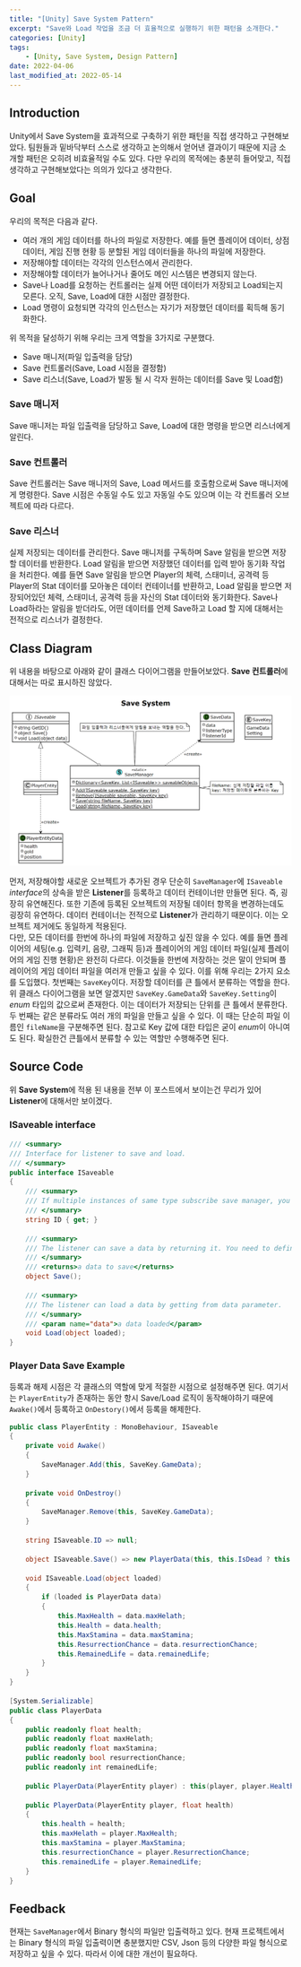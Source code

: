 ```yaml
---
title: "[Unity] Save System Pattern"
excerpt: "Save와 Load 작업을 조금 더 효율적으로 실행하기 위한 패턴을 소개한다."
categories: [Unity]
tags:
    - [Unity, Save System, Design Pattern]
date: 2022-04-06
last_modified_at: 2022-05-14
---
```


## Introduction

Unity에서 Save System을 효과적으로 구축하기 위한 패턴을 직접 생각하고 구현해보았다. 팀원들과 밑바닥부터 스스로 생각하고 논의해서 얻어낸 결과이기 때문에 지금 소개할 패턴은 오히려 비효율적일 수도 있다. 다만 우리의 목적에는 충분히 들어맞고, 직접 생각하고 구현해보았다는 의의가 있다고 생각한다.

## Goal

우리의 목적은 다음과 같다.

* 여러 개의 게임 데이터를 하나의 파일로 저장한다. 예를 들면 플레이어 데이터, 상점 데이터, 게임 진행 현황 등 분할된 게임 데이터들을 하나의 파일에 저장한다.
* 저장해야할 데이터는 각각의 인스턴스에서 관리한다.
* 저장해야할 데이터가 늘어나거나 줄어도 메인 시스템은 변경되지 않는다.
* Save나 Load를 요청하는 컨트롤러는 실제 어떤 데이터가 저장되고 Load되는지 모른다. 오직, Save, Load에 대한 시점만 결정한다.
* Load 명령이 요청되면 각각의 인스턴스는 자기가 저장했던 데이터를 획득해 동기화한다.

위 목적을 달성하기 위해 우리는 크게 역할을 3가지로 구분했다.

* Save 매니저(파일 입출력을 담당)
* Save 컨트롤러(Save, Load 시점을 결정함)
* Save 리스너(Save, Load가 발동 될 시 각자 원하는 데이터를 Save 및 Load함)

### Save 매니저

Save 매니저는 파일 입출력을 담당하고 Save, Load에 대한 명령을 받으면 리스너에게 알린다.

### Save 컨트롤러

Save 컨트롤러는 Save 매니저의 Save, Load 메서드를 호출함으로써 Save 매니저에게 명령한다. Save 시점은 수동일 수도 있고 자동일 수도 있으며 이는 각 컨트롤러 오브젝트에 따라 다르다.

### Save 리스너

실제 저장되는 데이터를 관리한다. Save 매니저를 구독하며 Save 알림을 받으면 저장할 데이터를 반환한다. Load 알림을 받으면 저장했던 데이터를 입력 받아 동기화 작업을 처리한다. 예를 들면 Save 알림을 받으면 Player의 체력, 스태미너, 공격력 등 Player의 Stat 데이터를 모아놓은 데이터 컨테이너를 반환하고, Load 알림을 받으면 저장되어있던 체력, 스태미너, 공격력 등을 자신의 Stat 데이터와 동기화한다. Save나 Load하라는 알림을 받더라도, 어떤 데이터를 언제 Save하고 Load 할 지에 대해서는 전적으로 리스너가 결정한다. 

## Class Diagram

위 내용을 바탕으로 아래와 같이 클래스 다이어그램을 만들어보았다. **Save 컨트롤러**에 대해서는 따로 표시하진 않았다.

![](/assets/images/save-system-diagram.png)

먼저, 저장해야할 새로운 오브젝트가 추가된 경우 단순히 `SaveManager`에 `ISaveable` *interface*의 상속을 받은 **Listener**를 등록하고 데이터 컨테이너만 만들면 된다. 즉, 굉장히 유연해진다. 또한 기존에 등록된 오브젝트의 저장될 데이터 항목을 변경하는데도 굉장히 유연하다. 데이터 컨테이너는 전적으로 **Listener**가 관리하기 때문이다. 이는 오브젝트 제거에도 동일하게 적용된다.  
다만, 모든 데이터를 한번에 하나의 파일에 저장하고 싶진 않을 수 있다. 예를 들면 플레이어의 세팅(e.g. 입력키, 음량, 그래픽 등)과 플레이어의 게임 데이터 파일(실제 플레이어의 게임 진행 현황)은 완전히 다르다. 이것들을 한번에 저장하는 것은 말이 안되며 플레이어의 게임 데이터 파일을 여러개 만들고 싶을 수 있다. 이를 위해 우리는 2가지 요소를 도입했다. 첫번째는 `SaveKey`이다. 저장할 데이터를 큰 틀에서 분류하는 역할을 한다. 위 클래스 다이어그램을 보면 알겠지만 `SaveKey.GameData`와 `SaveKey.Setting`이 *enum* 타입의 값으로써 존재한다. 이는 데이터가 저장되는 단위를 큰 틀에서 분류한다. 두 번째는 같은 분류라도 여러 개의 파일을 만들고 싶을 수 있다. 이 때는 단순히 파일 이름인 `fileName`을 구분해주면 된다. 참고로 Key 값에 대한 타입은 굳이 *enum*이 아니여도 된다. 확실한건 큰틀에서 분류할 수 있는 역할만 수행해주면 된다.

## Source Code

위 **Save System**에 적용 된 내용을 전부 이 포스트에서 보이는건 무리가 있어 **Listener**에 대해서만 보이겠다.

### ISaveable interface

```c#
/// <summary>
/// Interface for listener to save and load.
/// </summary>
public interface ISaveable
{
    /// <summary>
    /// If multiple instances of same type subscribe save manager, you need to identify them by ID.
    /// </summary>
    string ID { get; }

    /// <summary>
    /// The listener can save a data by returning it. You need to define "Serializable" attribute for the data type.
    /// </summary>
    /// <returns>a data to save</returns>
    object Save();

    /// <summary>
    /// The listener can load a data by getting from data parameter.
    /// </summary>
    /// <param name="data">a data loaded</param>
    void Load(object loaded);
}
```

### Player Data Save Example

등록과 해제 시점은 각 클래스의 역할에 맞게 적절한 시점으로 설정해주면 된다.
여기서는 `PlayerEntity`가 존재하는 동안 항시 Save/Load 로직이 동작해야하기 때문에 `Awake()`에서 등록하고 `OnDestory()`에서 등록을 해제한다. 

```c#
public class PlayerEntity : MonoBehaviour, ISaveable
{
    private void Awake()
    {
        SaveManager.Add(this, SaveKey.GameData);
    }

    private void OnDestroy()
    {
        SaveManager.Remove(this, SaveKey.GameData);
    }

    string ISaveable.ID => null;

    object ISaveable.Save() => new PlayerData(this, this.IsDead ? this.MaxHealth : this.Health);

    void ISaveable.Load(object loaded)
    {
        if (loaded is PlayerData data)
        {
            this.MaxHealth = data.maxHelath;
            this.Health = data.health;
            this.MaxStamina = data.maxStamina;
            this.ResurrectionChance = data.resurrectionChance;
            this.RemainedLife = data.remainedLife;
        }
    }
}

[System.Serializable]
public class PlayerData
{
    public readonly float health;
    public readonly float maxHelath;
    public readonly float maxStamina;
    public readonly bool resurrectionChance;
    public readonly int remainedLife;

    public PlayerData(PlayerEntity player) : this(player, player.Health) { }

    public PlayerData(PlayerEntity player, float health)
    {
        this.health = health;
        this.maxHelath = player.MaxHealth;
        this.maxStamina = player.MaxStamina;
        this.resurrectionChance = player.ResurrectionChance;
        this.remainedLife = player.RemainedLife;
    }
}
```

## Feedback

현재는 `SaveManager`에서 Binary 형식의 파일만 입출력하고 있다. 현재 프로젝트에서는 Binary 형식의 파일 입출력이면 충분했지만 CSV, Json 등의 다양한 파일 형식으로 저장하고 싶을 수 있다. 따라서 이에 대한 개선이 필요하다.